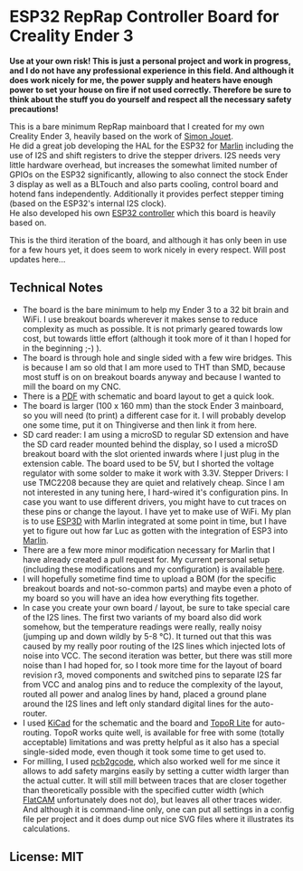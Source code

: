 # ESP32 RepRap Controller Board for Creality Ender 3

**Use at your own risk! This is just a personal project and work in progress, and I do not have any professional experience in this field. And although it does work nicely for me, the power supply and heaters have enough power to set your house on fire if not used correctly. Therefore be sure to think about the stuff you do yourself and respect all the necessary safety precautions!**

This is a bare minimum RepRap mainboard that I created for my own Creality Ender 3, heavily based on the work of [Simon Jouet](https://github.com/simon-jouet).  
He did a great job developing the HAL for the ESP32 for [Marlin](https://github.com/MarlinFirmware/Marlin/tree/bugfix-2.0.x/Marlin/src/HAL/HAL_ESP32) including the use of I2S and shift registers to drive the stepper drivers. I2S needs very little hardware overhead, but increases the somewhat limited number of GPIOs on the ESP32 significantly, allowing to also connect the stock Ender 3 display as well as a BLTouch and also parts cooling, control board and hotend fans independently. Additionally it provides perfect stepper timing (based on the ESP32's internal I2S clock).  
He also developed his own [ESP32 controller](https://github.com/simon-jouet/ESP32Controller) which this board is heavily based on.

This is the third iteration of the board, and although it has only been in use for a few hours yet, it does seem to work nicely in every respect. Will post updates here...

## Technical Notes
* The board is the bare minimum to help my Ender 3 to a 32 bit brain and WiFi. I use breakout boards wherever it makes sense to reduce complexity as much as possible. It is not primarly geared towards low cost, but towards little effort (although it took more of it than I hoped for in the beginning ;-) ).
* The board is through hole and single sided with a few wire bridges. This is because I am so old that I am more used to THT than SMD, because most stuff is on on breakout boards anyway and because I wanted to mill the board on my CNC.
* There is a [PDF](https://github.com/felixstorm/Creality_Ender_3_ESP32_Board/blob/master/201904_Esp32ReprapController_Schematic_and_Layout.pdf) with schematic and board layout to get a quick look.
* The board is larger (100 x 160 mm) than the stock Ender 3 mainboard, so you will need (to print) a different case for it. I will probably develop one some time, put it on Thingiverse and then link it from here.
* SD card reader: I am using a microSD to regular SD extension and have the SD card reader mounted behind the display, so I used a microSD breakout board with the slot oriented inwards where I just plug in the extension cable. The board used to be 5V, but I shorted the voltage regulator with some solder to make it work with 3.3V.
Stepper Drivers: I use TMC2208 because they are quiet and relatively cheap. Since I am not interested in any tuning here, I hard-wired it's configuration pins. In case you want to use different drivers, you might have to cut traces on these pins or change the layout.
I have yet to make use of WiFi. My plan is to use [ESP3D](https://github.com/luc-github/ESP3D) with Marlin integrated at some point in time, but I have yet to figure out how far Luc as gotten with the integration of ESP3 into [Marlin](https://github.com/luc-github/Marlin/tree/bugfix-2.0.x).
* There are a few more minor modification necessary for Marlin that I have already created a pull request for. My current personal setup (including these modifications and my configuration) is available [here](https://github.com/felixstorm/Marlin/tree/Felix_Ender3_ESP32_2.0.x).
* I will hopefully sometime find time to upload a BOM (for the specific breakout boards and not-so-common parts) and maybe even a photo of my board so you will have an idea how everything fits together.
* In case you create your own board / layout, be sure to take special care of the I2S lines. The first two variants of my board also did work somehow, but the temperature readings were really, really noisy (jumping up and down wildly by 5-8 °C). It turned out that this was caused by my really poor routing of the I2S lines which injected lots of noise into VCC. The second iteration was better, but there was still more noise than I had hoped for, so I took more time for the layout of board revision r3, moved components and switched pins to separate I2S far from VCC and analog pins and to reduce the complexity of the layout, routed all power and analog lines by hand, placed a ground plane around the I2S lines and left only standard digital lines for the auto-router.
* I used [KiCad](http://www.kicad-pcb.org/) for the schematic and the board and [TopoR Lite](https://www.eremex.com/products/topor/) for auto-routing. TopoR works quite well, is available for free with some (totally acceptable) limitations and was pretty helpful as it also has a special single-sided mode, even though it took some time to get used to.
* For milling, I used [pcb2gcode](https://github.com/pcb2gcode/pcb2gcode), which also worked well for me since it allows to add safety margins easily by setting a cutter width larger than the actual cutter. It will still mill between traces that are closer together than theoretically possible with the specified cutter width (which [FlatCAM](http://flatcam.org/) unfortunately does not do), but leaves all other traces wider. And although it is command-line only, one can put all settings in a config file per project and it does dump out nice SVG files where it illustrates its calculations.

## License: MIT

